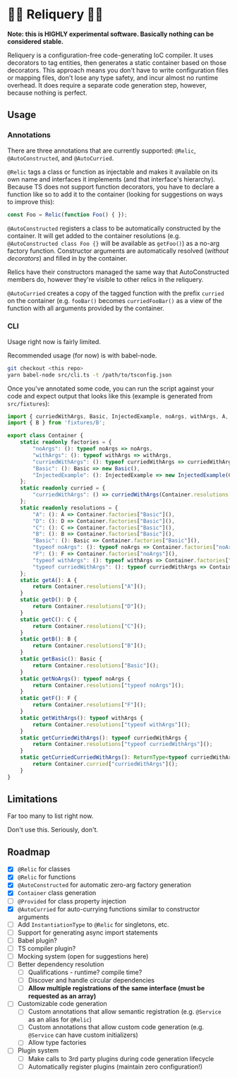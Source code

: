 # 👑🔮 Reliquery 🔮👑

**Note: this is HIGHLY experimental software.  Basically nothing can be considered stable.**

Reliquery is a configuration-free code-generating IoC compiler.  It uses decorators to tag entities, then generates a static container based on those decorators.  This approach means you don't have to write configuration files or mapping files, don't lose any type safety, and incur almost no runtime overhead.  It does require a separate code generation step, however, because nothing is perfect.

## Usage


### Annotations

There are three annotations that are currently supported: `@Relic`, `@AutoConstructed`, and `@AutoCurried`.  

`@Relic` tags a class or function as injectable and makes it available on its own name and interfaces it implements (and that interface's hierarchy).  Because TS does not support function decorators, you have to declare a function like so to add it to the container (looking for suggestions on ways to improve this):

```ts
const Foo = Relic(function Foo() { });
```

`@AutoConstructed` registers a class to be automatically constructed by the container.  It will get added to the container resolutions (e.g. `@AutoConstructed class Foo {}` will be available as `getFoo()`) as a no-arg factory function.  Constructor arguments are automatically resolved (*without decorators*) and filled in by the container.

Relics have their constructors managed the same way that AutoConstructed members do, however they're visible to other relics in the reliquery.

`@AutoCurried` creates a copy of the tagged function with the prefix `curried` on the container (e.g. `fooBar()` becomes `curriedFooBar()` as a view of the function with all arguments provided by the container.

### CLI 

Usage right now is fairly limited.

Recommended usage (for now) is with babel-node.

```bash
git checkout <this repo>
yarn babel-node src/cli.ts -t /path/to/tsconfig.json
```

Once you've annotated some code, you can run the script against your code and expect output that looks like this (example is generated from `src/fixtures`):

```ts
import { curriedWithArgs, Basic, InjectedExample, noArgs, withArgs, A, D, C, F } from 'fixtures/Basic';
import { B } from 'fixtures/B';

export class Container {
    static readonly factories = {
        "noArgs": (): typeof noArgs => noArgs,
        "withArgs": (): typeof withArgs => withArgs,
        "curriedWithArgs": (): typeof curriedWithArgs => curriedWithArgs,
        "Basic": (): Basic => new Basic(),
        "InjectedExample": (): InjectedExample => new InjectedExample(Container.resolutions["Basic"](), Container.resolutions["B"]()),
    };
    static readonly curried = {
        "curriedWithArgs": () => curriedWithArgs(Container.resolutions["A"](), Container.resolutions["B"]()),
    };
    static readonly resolutions = {
        "A": (): A => Container.factories["Basic"](),
        "D": (): D => Container.factories["Basic"](),
        "C": (): C => Container.factories["Basic"](),
        "B": (): B => Container.factories["Basic"](),
        "Basic": (): Basic => Container.factories["Basic"](),
        "typeof noArgs": (): typeof noArgs => Container.factories["noArgs"](),
        "F": (): F => Container.factories["noArgs"](),
        "typeof withArgs": (): typeof withArgs => Container.factories["withArgs"](),
        "typeof curriedWithArgs": (): typeof curriedWithArgs => Container.factories["curriedWithArgs"](),
    };
    static getA(): A {
        return Container.resolutions["A"]();
    }
    static getD(): D {
        return Container.resolutions["D"]();
    }
    static getC(): C {
        return Container.resolutions["C"]();
    }
    static getB(): B {
        return Container.resolutions["B"]();
    }
    static getBasic(): Basic {
        return Container.resolutions["Basic"]();
    }
    static getNoArgs(): typeof noArgs {
        return Container.resolutions["typeof noArgs"]();
    }
    static getF(): F {
        return Container.resolutions["F"]();
    }
    static getWithArgs(): typeof withArgs {
        return Container.resolutions["typeof withArgs"]();
    }
    static getCurriedWithArgs(): typeof curriedWithArgs {
        return Container.resolutions["typeof curriedWithArgs"]();
    }
    static getCurriedCurriedWithArgs(): ReturnType<typeof curriedWithArgs> {
        return Container.curried["curriedWithArgs"]();
    }
}

```

## Limitations

Far too many to list right now.

Don't use this.  Seriously, don't.

## Roadmap

- [X] `@Relic` for classes
- [X] `@Relic` for functions
- [X] `@AutoConstructed` for automatic zero-arg factory generation
- [X] `Container` class generation
- [ ] `@Provided` for class property injection
- [X] `@AutoCurried` for auto-currying functions similar to constructor arguments
- [ ] Add `InstantiationType` to `@Relic` for singletons, etc.
- [ ] Support for generating async import statements
- [ ] Babel plugin? 
- [ ] TS compiler plugin?
- [ ] Mocking system (open for suggestions here) 
- [ ] Better dependency resolution
    - [ ] Qualifications - runtime? compile time?
    - [ ] Discover and handle circular dependencies
    - [ ] **Allow multiple registrations of the same interface (must be requested as an array)**
- [ ] Customizable code generation
    - [ ] Custom annotations that allow semantic registration (e.g. `@Service` as an alias for `@Relic`)
    - [ ] Custom annotations that allow custom code generation (e.g. `@Service` can have custom initializers)
    - [ ] Allow type factories
- [ ] Plugin system
    - [ ] Make calls to 3rd party plugins during code generation lifecycle
    - [ ] Automatically register plugins (maintain zero configuration!)
